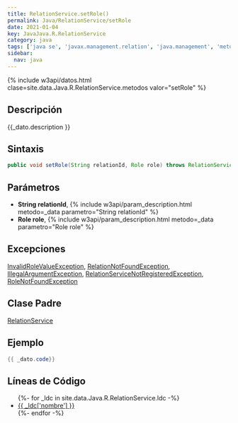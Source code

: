 ```yaml
---
title: RelationService.setRole()
permalink: Java/RelationService/setRole
date: 2021-01-04
key: JavaJava.R.RelationService
category: java
tags: ['java se', 'javax.management.relation', 'java.management', 'metodo java', 'Java 1.5']
sidebar: 
  nav: java
---
```


{% include w3api/datos.html clase=site.data.Java.R.RelationService.metodos valor="setRole" %}

## Descripción
{{_dato.description }}

## Sintaxis
~~~java
public void setRole(String relationId, Role role) throws RelationServiceNotRegisteredException, IllegalArgumentException, RelationNotFoundException, RoleNotFoundException, InvalidRoleValueException
~~~

## Parámetros
* **String relationId**,  {% include w3api/param_description.html metodo=_data parametro="String relationId" %}
* **Role role**,  {% include w3api/param_description.html metodo=_data parametro="Role role" %}

## Excepciones
[InvalidRoleValueException](/Java/InvalidRoleValueException/), [RelationNotFoundException](/Java/RelationNotFoundException/), [IllegalArgumentException](/Java/IllegalArgumentException/), [RelationServiceNotRegisteredException](/Java/RelationServiceNotRegisteredException/), [RoleNotFoundException](/Java/RoleNotFoundException/)

## Clase Padre
[RelationService](/Java/RelationService/)

## Ejemplo
~~~java
{{ _dato.code}}
~~~

## Líneas de Código
<ul>
{%- for _ldc in site.data.Java.R.RelationService.ldc -%}
   <li>
       <a href="{{_ldc['url'] }}">{{ _ldc['nombre'] }}</a>
   </li>
{%- endfor -%}
</ul>
